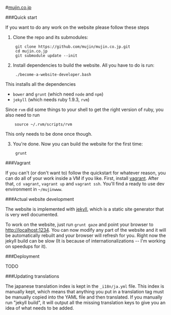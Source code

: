 #[mujin.co.jp](http://mujin.co.jp)

###Quick start

If you want to do any work on the website please follow these steps

1. Clone the repo and its submodules:
  
      	git clone https://github.com/mujin/mujin.co.jp.git
      	cd mujin.co.jp
      	git submodule update --init
  
2. Install dependencies to build the website. All you have to do is run: 
  
      	./become-a-website-developer.bash
  
  This installs all the dependencies
  - `bower` and `grunt` (which need `node` and `npm`)
  - `jekyll` (which needs ruby 1.9.3, `rvm`)
  
  Since `rvm` did some things to your shell to get the right version of ruby, you also need to run
  
      	source ~/.rvm/scripts/rvm
  
  This only needs to be done once though.
  
3. You're done. Now you can build the website for the first time:
  
      	grunt
  
###Vagrant

If you can't (or don't want to) follow the quickstart for whatever reason, you can do all of your work inside a VM if you like. First, install [vagrant](http://www.vagrantup.com/). After that, `cd vagrant`, `vagrant up` and `vagrant ssh`. You'll find a ready to use dev environment in `~/mujinwww`.

###Actual website development

The website is implemented with [jekyll](http://jekyllrb.com/), which is a static site generator that is very well documented.

To work on the website, just run `grunt gaze` and point your browser to [http://localhost:1234](http://localhost:1234). You can now modify any part of the website and it will be automatically rebuilt and your browser will refresh for you. Right now the jekyll build can be slow (It is because of internationalizations -- I'm working on speedups for it).

###Deployment

TODO

###Updating translations

The japanese translation index is kept in the `_i18n/ja.yml` file. This index is manually kept, which means that anything you put in a translation tag must be manually copied into the YAML file and then translated. If you manually run "jekyll build", it will output all the missing translation keys to give you an idea of what needs to be added.
